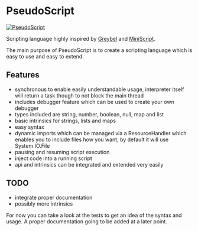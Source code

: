 # PseudoScript

[![PseudoScript](https://circleci.com/gh/ayecue/PseudoScript.svg?style=svg)](https://circleci.com/gh/ayecue/PseudoScript)

Scripting language highly inspired by [Greybel](https://github.com/ayecue/greybel-js) and [MiniScript](https://github.com/JoeStrout/miniscript).

The main purpose of PseudoScript is to create a scripting language which is easy to use and easy to extend.

## Features

- synchronous to enable easily understandable usage, interpreter itself will return a task though to not block the main thread
- includes debugger feature which can be used to create your own debugger
- types included are string, number, boolean, null, map and list
- basic intrinsics for strings, lists and maps
- easy syntax
- dynamic imports which can be managed via a ResourceHandler which enables you to include files how you want, by default it will use System.IO.File
- pausing and resuming script execution
- inject code into a running script
- api and intrinsics can be integrated and extended very easily

## TODO

- integrate proper documentation
- possibly more intrinsics

For now you can take a look at the tests to get an idea of the syntax and usage. A proper documentation going to be added at a later point.